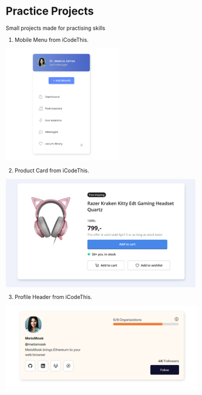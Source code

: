 # Practice Projects

Small projects made for practising skills

1. Mobile Menu from iCodeThis.

<img src="./screenshots/mobileMenu.png" alt="Screenshot of Mobile Menu Project" width="300"/>

2. Product Card from iCodeThis.

<img src="./screenshots/productCard.png" alt="Screenshot of Product Card Project" width="500"/>

3. Profile Header from iCodeThis.

<img src="./screenshots/profileHeader.png" alt="Screenshot of Profile Header Project" width="700"/>
